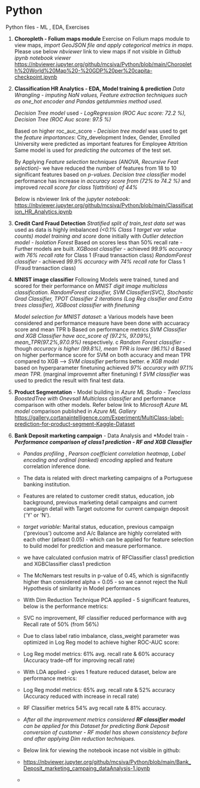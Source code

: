 # Python
Python files - ML , EDA, Exercises

1. **Choropleth - Folium maps module**
   Exercise on Folium maps module to view maps, *import GeoJSON file and apply categorical metrics in maps*.
   Please use below *nbviewer* link to view maps if not visible in *Github ipynb notebook viewer*
   https://nbviewer.jupyter.org/github/mcsiva/Python/blob/main/Choropleth%20World%20Map%20-%20GDP%20per%20capita-checkpoint.ipynb

2. **Classification HR Analytics - EDA, Model training & prediction**
  *Data Wrangling - imputing NaN values, Feature extraction techniques such as one_hot encoder and Pandas getdummies method used.*
   
   *Decision Tree model* used - *LogRegression (ROC Auc score: 72.2 %), Decision Tree (ROC Auc score: 97.5 %)*
   
   Based on higher roc_auc_score - *Decision tree model* was used to get the *feature importances*:
      City_development Index, Gender, Enrolled University were predicted as important features for Employee Attrition
   Same model is used for *predicting the outcomes* of the test set.
   
   By Applying *Feature selection techniques (ANOVA, Recursive Feat selection)*- we have reduced the number of features from 18 to 10 significant features based on *p-values.*
   *Decision tree classifier* model performance has increase in *accuracy score from (72% to 74.2 %)* and improved *recall score for class 1(attrition) of 44%*
  
   Below is nbviewer link of the *jupyter notebook:*
   https://nbviewer.jupyter.org/github/mcsiva/Python/blob/main/Classification_HR_Analytics.ipynb

3. **Credit Card Fraud Detection**
    *Stratified split of train_test data set* was used as data is highly imbalanced *(<0.1% Class 1 target var value counts)*
   *model training and score* done initially with *Outlier detection model - Isolation Forest*
   Based on scores less than 50% recall rate - Further models are built.
   *XGBoost classifier* - achieved *99.9% accuracy with 76% recall rate* for Class 1 (Fraud transaction class)
   *RandomForest classifier* - achieved *99.9% accuracy with 74% recall rate* for Class 1 (Fraud transaction class)

4. **MNIST image classifier**
   Following Models were trained, tuned and scored for their performance on *MNIST digit image multiclass classification*.
   *RandomForest classifier, SVM Classifier(SVC), Stochastic Grad Classifier,
   TPOT Classifier 2 iterations (Log Reg clssifier and Extra trees classifier), XGBoost classifier with finetuning*
  
   *Model selection for MNIST dataset:*
      a Various models have been considered and performance measure have been done with accuaracy score and mean TPR
      b Based on performance metrics *SVM Classifier and XGB Classifier have acc_score of (97.2%, 97.09%), mean_TPR(97.2%,97.0.9%)* respectively.
      c *Random Forest classifier* - though *accuracy is higher (99.8%), mean TPR is lower (96.1%)*
      d Based on higher performance score for SVM on both accuracy and mean TPR compared to XGB --> *SVM classifier* performs better.
      e *XGB model* based on hyperparameter finetuning achieved *97% accuracy with 97.1% mean TPR*. (marginal improvemnt after finetuning)
      f *SVM classifier* was used to predict the result with final test data.

5. **Product Segmentation** - Model building in *Azure ML Studio* -
   *Twoclass BoostedTree with Onevsall Multiclass classifier* and performance comparison with other models.
   Refer below link to *Microsoft Azure ML model* comparison published in *Azure ML Gallery*
   https://gallery.cortanaintelligence.com/Experiment/MultiClass-label-prediction-for-product-segment-Kaggle-Dataset

6. **Bank Deposit marketing campaign** - Data Analysis and *Model train - ***Performance comparison of class1 prediction - RF and XGB Classifier***
   - *Pandas profiling* , *Pearson coefficient correlation heatmap*, *Label encoding and ordinal (ranked) encoding* applied and feature correlation inference done.
   - The data is related with direct marketing campaigns of a Portuguese banking institution.
   - Features are related to customer credit status, education, job background, previous marketing detail campaigns and current campaign detail with Target outcome for current campaign deposit ('Y' or 'N').
   - *target variable:* Marital status, education, previous campaign ('previous') outcome and A/c Balance are highly correlated with each other (atleast 0.05) -  which can be applied for feature selection to build model for prediction and measure performance.
   - we have calculated confusion matrix of RFClassifier class1 prediction and XGBClassifier class1 prediction
   - The McNemars test results in p-value of 0.45, which is signifacntly higher than considered alpha = 0.05 - so we cannot reject the Null Hypothesis of similarity in Model performances
   - With Dim Reduction Technique PCA applied - 5 significant features, below is the performance metrics:
   -   SVC no improvement, RF classifier reduced performance with avg Recall rate of 50% (from 56%)
   - Due to class label ratio imbalance, class_weight parameter was optimized in Log Reg model to achieve higher ROC-AUC score:
   -   Log Reg model metrics: 61% avg. recall rate & 60% accuracy (Accuracy trade-off for improving recall rate)
 
   - With LDA applied - gives 1 feature reduced dataset, below are performance metrics:
    - Log Reg model metrics: 65% avg. recall rate & 52% accuracy (Accuracy reduced with increase in recall rate)
    - RF Classifier metrics  54% avg recall rate & 81% accuracy.
 
   - *After all the improvement metrics considered **RF classifier model** can be applied for this Dataset for predicting Bank Deposit conversion of customer - RF model has shown consistency before and after applying Dim reduction techniques.*
   
   - Below link for viewing the notebook incase not visible in github:
   - https://nbviewer.jupyter.org/github/mcsiva/Python/blob/main/Bank_Deposit_marketing_campaing_dataAnalysis-1.ipynb
   - 
